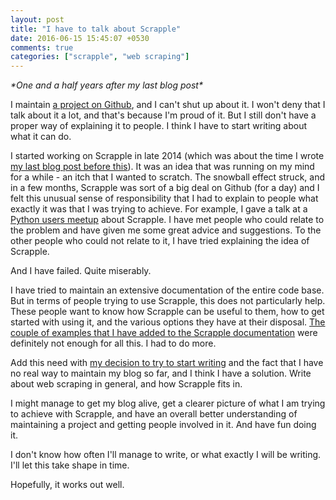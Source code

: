 ```yaml
---
layout: post
title: "I have to talk about Scrapple"
date: 2016-06-15 15:45:07 +0530
comments: true
categories: ["scrapple", "web scraping"]
---
```

*\*One and a half years after my last blog post\**

I maintain [a project on Github](https://github.com/AlexMathew/scrapple), and I can't shut up about it. I won't deny that I talk about it a lot, and that's because I'm proud of it. But I still don't have a proper way of explaining it to people. I think I have to start writing about what it can do.
<!--more-->

I started working on Scrapple in late 2014 (which was about the time I wrote [my last blog post before this](/blog/2014/12/09/what-i-learned-from-my-first-hackathon/)). It was an idea that was running on my mind for a while - an itch that I wanted to scratch. The snowball effect struck, and in a few months, Scrapple was sort of a big deal on Github (for a day) and I felt this unusual sense of responsibility that I had to explain to people what exactly it was that I was trying to achieve. For example, I gave a talk at a [Python users meetup](http://www.meetup.com/Chennaipy/events/230284587/) about Scrapple. I have met people who could relate to the problem and have given me some great advice and suggestions. To the other people who could not relate to it, I have tried explaining the idea of Scrapple.

And I have failed. Quite miserably.

I have tried to maintain an extensive documentation of the entire code base. But in terms of people trying to use Scrapple, this does not particularly help. These people want to know how Scrapple can be useful to them, how to get started with using it, and the various options they have at their disposal. [The couple of examples that I have added to the Scrapple documentation](http://scrapple.readthedocs.io/en/latest/#experimentation-results) were definitely not enough for all this. I had to do more. 

Add this need with [my decision to try to start writing](https://medium.com/@alxmth03/winner-winner-chicken-dinner-ec11112170ab#.p0kb90a9m) and the fact that I have no real way to maintain my blog so far, and I think I have a solution. Write about web scraping in general, and how Scrapple fits in. 

I might manage to get my blog alive, get a clearer picture of what I am trying to achieve with Scrapple, and have an overall better understanding of maintaining a project and getting people involved in it. And have fun doing it.

I don't know how often I'll manage to write, or what exactly I will be writing. I'll let this take shape in time. 

Hopefully, it works out well.
